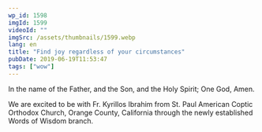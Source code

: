 ```yaml
---
wp_id: 1598
imgId: 1599
videoId: ""
imgSrc: /assets/thumbnails/1599.webp
lang: en
title: "Find joy regardless of your circumstances"
pubDate: 2019-06-19T11:53:47
tags: ["wow"]
---
```


<!-- page: 6 -->

<p>In the name of the Father, and the Son, and the Holy Spirit; One God, Amen.</p>
<p>We are excited to be with Fr. Kyrillos Ibrahim from St. Paul American Coptic Orthodox Church, Orange County, California through the newly established Words of Wisdom branch.</p>

